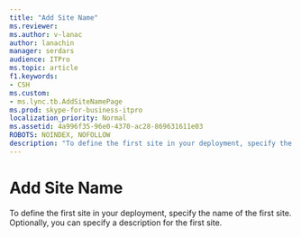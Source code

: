 ```yaml
---
title: "Add Site Name"
ms.reviewer: 
ms.author: v-lanac
author: lanachin
manager: serdars
audience: ITPro
ms.topic: article
f1.keywords:
- CSH
ms.custom:
- ms.lync.tb.AddSiteNamePage
ms.prod: skype-for-business-itpro
localization_priority: Normal
ms.assetid: 4a996f35-96e0-4370-ac28-869631611e03
ROBOTS: NOINDEX, NOFOLLOW
description: "To define the first site in your deployment, specify the name of the first site. Optionally, you can specify a description for the first site."
---
```


# Add Site Name
 
To define the first site in your deployment, specify the name of the first site. Optionally, you can specify a description for the first site.
  

